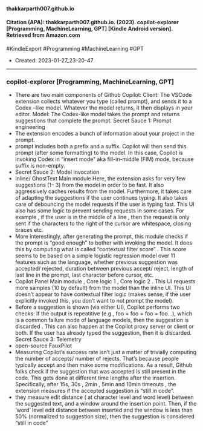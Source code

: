 #### thakkarparth007.github.io

#### Citation (APA): thakkarparth007.github.io. (2023). copilot-explorer [Programming, MachineLearning, GPT] [Kindle Android version]. Retrieved from Amazon.com

#KindleExport
#Programming
#MachineLearning
#GPT


- Created: 2023-01-27_23-20-47

---

### copilot-explorer [Programming, MachineLearning, GPT]
- There are two main components of Github Copilot: Client: The VSCode extension collects whatever you type (called prompt), and sends it to a Codex –like model. Whatever the model returns, it then displays in your editor. Model: The Codex-like model takes the prompt and returns suggestions that complete the prompt. Secret Sauce 1: Prompt engineering
- The extension encodes a bunch of information about your project in the prompt.
- prompt includes both a prefix and a suffix. Copilot will then send this prompt (after some formatting) to the model. In this case, Copilot is invoking Codex in “insert mode” aka fill-in-middle (FIM) mode, because suffix is non-empty.
- Secret Sauce 2: Model Invocation
- Inline/ GhostText Main module Here, the extension asks for very few suggestions (1– 3) from the model in order to be fast. It also aggressively caches results from the model. Furthermore, it takes care of adapting the suggestions if the user continues typing. It also takes care of debouncing the model requests if the user is typing fast. This UI also has some logic to prevent sending requests in some cases. For example , if the user is in the middle of a line , then the request is only sent if the characters to the right of the cursor are whitespace, closing braces etc.
- More interestingly, after generating the prompt, this module checks if the prompt is “good enough” to bother with invoking the model. It does this by computing what is called “contextual filter score” . This score seems to be based on a simple logistic regression model over 11 features such as the language, whether previous suggestion was accepted/ rejected, duration between previous accept/ reject, length of last line in the prompt, last character before cursor, etc.
- Copilot Panel Main module , Core logic 1 , Core logic 2 . This UI requests more samples (10 by default) from the model than the inline UI. This UI doesn’t appear to have contextual filter logic (makes sense, if the user explicitly invoked this, you don’t want to not prompt the model).
- Before a suggestion is shown (via either UI), Copilot performs two checks: If the output is repeatitive (e.g., foo = foo = foo = foo...), which is a common failure mode of language models, then the suggestion is discarded . This can also happen at the Copilot proxy server or client or both. If the user has already typed the suggestion, then it is discarded. Secret Sauce 3: Telemetry
- open-source FauxPilot
- Measuring Copilot’s success rate isn’t just a matter of trivially computing the number of accepts/ number of rejects. That’s because people typically accept and then make some modifications. As a result, Github folks check if the suggestion that was accepted is still present in the code. This gets done at different time lengths after the insertion. Specifically, after 15s, 30s , 2min , 5min and 10min timeouts , the extension measures if the accepted suggestion is “still in code”.
- they measure edit distance ( at character level and word level) between the suggested text, and a window around the insertion point. Then, if the ‘word’ level edit distance between inserted and the window is less than 50% (normalized to suggestion size), then the suggestion is considered “still in code”
